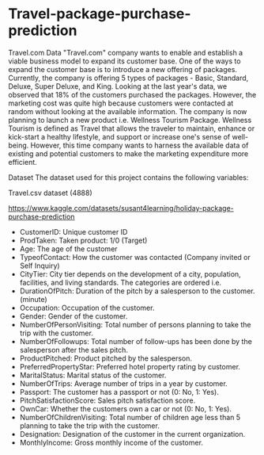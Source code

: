 # Travel-package-purchase-prediction
Travel.com Data
"Travel.com" company wants to enable and establish a viable business model to expand its customer base. One of the ways to expand the customer base is to introduce a new offering of packages. Currently, the company is offering 5 types of packages - Basic, Standard, Deluxe, Super Deluxe, and King. Looking at the last year's data, we observed that 18% of the customers purchased the packages. However, the marketing cost was quite high because customers were contacted at random without looking at the available information. The company is now planning to launch a new product i.e. Wellness Tourism Package. Wellness Tourism is defined as Travel that allows the traveler to maintain, enhance or kick-start a healthy lifestyle, and support or increase one's sense of well-being. However, this time company wants to harness the available data of existing and potential customers to make the marketing expenditure more efficient.

Dataset
The dataset used for this project contains the following variables:

Travel.csv dataset (4888)

https://www.kaggle.com/datasets/susant4learning/holiday-package-purchase-prediction

* CustomerID: Unique customer ID
* ProdTaken: Taken product: 1/0 (Target)
* Age: The age of the customer
* TypeofContact: How the customer was contacted (Company invited or Self Inquiry)
* CityTier: City tier depends on the development of a city, population, facilities, and living standards. The categories are ordered i.e.
* DurationOfPitch: Duration of the pitch by a salesperson to the customer. (minute)
* Occupation: Occupation of the customer.
* Gender: Gender of the customer.
* NumberOfPersonVisiting: Total number of persons planning to take the trip with the customer.
* NumberOfFollowups: Total number of follow-ups has been done by the salesperson after the sales pitch.
* ProductPitched: Product pitched by the salesperson.
* PreferredPropertyStar: Preferred hotel property rating by customer.
* MaritalStatus: Marital status of the customer.
* NumberOfTrips: Average number of trips in a year by customer.
* Passport: The customer has a passport or not (0: No, 1: Yes).
* PitchSatisfactionScore: Sales pitch satisfaction score.
* OwnCar: Whether the customers own a car or not (0: No, 1: Yes).
* NumberOfChildrenVisiting: Total number of children age less than 5 planning to take the trip with the customer.
* Designation: Designation of the customer in the current organization.
* MonthlyIncome: Gross monthly income of the customer.
